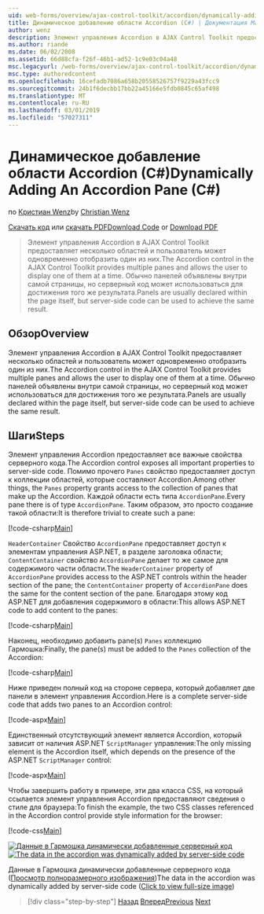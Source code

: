 ```yaml
---
uid: web-forms/overview/ajax-control-toolkit/accordion/dynamically-adding-an-accordion-pane-cs
title: Динамическое добавление области Accordion (C#) | Документация Майкрософт
author: wenz
description: Элемент управления Accordion в AJAX Control Toolkit предоставляет несколько областей и пользователь может одновременно отобразить один из них. Панели обычно объявляются w...
ms.author: riande
ms.date: 06/02/2008
ms.assetid: 66d88cfa-f26f-46b1-ad52-1c9e03c04a48
msc.legacyurl: /web-forms/overview/ajax-control-toolkit/accordion/dynamically-adding-an-accordion-pane-cs
msc.type: authoredcontent
ms.openlocfilehash: 16cefadb7086a658b20558526757f9229a43fcc9
ms.sourcegitcommit: 24b1f6decbb17bb22a45166e5fdb0845c65af498
ms.translationtype: MT
ms.contentlocale: ru-RU
ms.lasthandoff: 03/01/2019
ms.locfileid: "57027311"
---
```

<a name="dynamically-adding-an-accordion-pane-c"></a><span data-ttu-id="62ffd-104">Динамическое добавление области Accordion (C#)</span><span class="sxs-lookup"><span data-stu-id="62ffd-104">Dynamically Adding An Accordion Pane (C#)</span></span>
====================
<span data-ttu-id="62ffd-105">по [Кристиан Wenz](https://github.com/wenz)</span><span class="sxs-lookup"><span data-stu-id="62ffd-105">by [Christian Wenz](https://github.com/wenz)</span></span>

<span data-ttu-id="62ffd-106">[Скачать код](http://download.microsoft.com/download/5/6/d/56d50cef-2011-4c8f-9891-7edc6dc57df9/Accordion2.cs.zip) или [скачать PDF](http://download.microsoft.com/download/6/7/1/6718d452-ff89-4d3f-a90e-c74ec2d636a3/accordion2CS.pdf)</span><span class="sxs-lookup"><span data-stu-id="62ffd-106">[Download Code](http://download.microsoft.com/download/5/6/d/56d50cef-2011-4c8f-9891-7edc6dc57df9/Accordion2.cs.zip) or [Download PDF](http://download.microsoft.com/download/6/7/1/6718d452-ff89-4d3f-a90e-c74ec2d636a3/accordion2CS.pdf)</span></span>

> <span data-ttu-id="62ffd-107">Элемент управления Accordion в AJAX Control Toolkit предоставляет несколько областей и пользователь может одновременно отобразить один из них.</span><span class="sxs-lookup"><span data-stu-id="62ffd-107">The Accordion control in the AJAX Control Toolkit provides multiple panes and allows the user to display one of them at a time.</span></span> <span data-ttu-id="62ffd-108">Обычно панелей объявлены внутри самой страницы, но серверный код может использоваться для достижения того же результата.</span><span class="sxs-lookup"><span data-stu-id="62ffd-108">Panels are usually declared within the page itself, but server-side code can be used to achieve the same result.</span></span>


## <a name="overview"></a><span data-ttu-id="62ffd-109">Обзор</span><span class="sxs-lookup"><span data-stu-id="62ffd-109">Overview</span></span>

<span data-ttu-id="62ffd-110">Элемент управления Accordion в AJAX Control Toolkit предоставляет несколько областей и пользователь может одновременно отобразить один из них.</span><span class="sxs-lookup"><span data-stu-id="62ffd-110">The Accordion control in the AJAX Control Toolkit provides multiple panes and allows the user to display one of them at a time.</span></span> <span data-ttu-id="62ffd-111">Обычно панелей объявлены внутри самой страницы, но серверный код может использоваться для достижения того же результата.</span><span class="sxs-lookup"><span data-stu-id="62ffd-111">Panels are usually declared within the page itself, but server-side code can be used to achieve the same result.</span></span>

## <a name="steps"></a><span data-ttu-id="62ffd-112">Шаги</span><span class="sxs-lookup"><span data-stu-id="62ffd-112">Steps</span></span>

<span data-ttu-id="62ffd-113">Элемент управления Accordion предоставляет все важные свойства серверного кода.</span><span class="sxs-lookup"><span data-stu-id="62ffd-113">The Accordion control exposes all important properties to server-side code.</span></span> <span data-ttu-id="62ffd-114">Помимо прочего `Panes` свойство предоставляет доступ к коллекции областей, которые составляют Accordion.</span><span class="sxs-lookup"><span data-stu-id="62ffd-114">Among other things, the `Panes` property grants access to the collection of panes that make up the Accordion.</span></span> <span data-ttu-id="62ffd-115">Каждой области есть типа `AccordionPane`.</span><span class="sxs-lookup"><span data-stu-id="62ffd-115">Every pane there is of type `AccordionPane`.</span></span> <span data-ttu-id="62ffd-116">Таким образом, это просто создание такой области:</span><span class="sxs-lookup"><span data-stu-id="62ffd-116">It is therefore trivial to create such a pane:</span></span>

[!code-csharp[Main](dynamically-adding-an-accordion-pane-cs/samples/sample1.cs)]

<span data-ttu-id="62ffd-117">`HeaderContainer` Свойство `AccordionPane` предоставляет доступ к элементам управления ASP.NET, в разделе заголовка области; `ContentContainer` свойство `AccordionPane` делает то же самое для содержимого части области.</span><span class="sxs-lookup"><span data-stu-id="62ffd-117">The `HeaderContainer` property of `AccordionPane` provides access to the ASP.NET controls within the header section of the pane; the `ContentContainer` property of `AccordionPane` does the same for the content section of the pane.</span></span> <span data-ttu-id="62ffd-118">Благодаря этому код ASP.NET для добавления содержимого в области:</span><span class="sxs-lookup"><span data-stu-id="62ffd-118">This allows ASP.NET code to add content to the panes:</span></span>

[!code-csharp[Main](dynamically-adding-an-accordion-pane-cs/samples/sample2.cs)]

<span data-ttu-id="62ffd-119">Наконец, необходимо добавить pane(s) `Panes` коллекцию Гармошка:</span><span class="sxs-lookup"><span data-stu-id="62ffd-119">Finally, the pane(s) must be added to the `Panes` collection of the Accordion:</span></span>

[!code-csharp[Main](dynamically-adding-an-accordion-pane-cs/samples/sample3.cs)]

<span data-ttu-id="62ffd-120">Ниже приведен полный код на стороне сервера, который добавляет две панели в элемент управления Accordion.</span><span class="sxs-lookup"><span data-stu-id="62ffd-120">Here is a complete server-side code that adds two panes to an Accordion control:</span></span>

[!code-aspx[Main](dynamically-adding-an-accordion-pane-cs/samples/sample4.aspx)]

<span data-ttu-id="62ffd-121">Единственный отсутствующий элемент является Accordion, который зависит от наличия ASP.NET `ScriptManager` управления:</span><span class="sxs-lookup"><span data-stu-id="62ffd-121">The only missing element is the Accordion itself, which depends on the presence of the ASP.NET `ScriptManager` control:</span></span>

[!code-aspx[Main](dynamically-adding-an-accordion-pane-cs/samples/sample5.aspx)]

<span data-ttu-id="62ffd-122">Чтобы завершить работу в примере, эти два класса CSS, на который ссылается элемент управления Accordion предоставляют сведения о стиле для браузера:</span><span class="sxs-lookup"><span data-stu-id="62ffd-122">To finish the example, the two CSS classes referenced in the Accordion control provide style information for the browser:</span></span>

[!code-css[Main](dynamically-adding-an-accordion-pane-cs/samples/sample6.css)]


<span data-ttu-id="62ffd-123">[![Данные в Гармошка динамически добавленные серверный код](dynamically-adding-an-accordion-pane-cs/_static/image2.png)](dynamically-adding-an-accordion-pane-cs/_static/image1.png)</span><span class="sxs-lookup"><span data-stu-id="62ffd-123">[![The data in the accordion was dynamically added by server-side code](dynamically-adding-an-accordion-pane-cs/_static/image2.png)](dynamically-adding-an-accordion-pane-cs/_static/image1.png)</span></span>

<span data-ttu-id="62ffd-124">Данные в Гармошка динамически добавленные серверного кода ([Просмотр полноразмерного изображения](dynamically-adding-an-accordion-pane-cs/_static/image3.png))</span><span class="sxs-lookup"><span data-stu-id="62ffd-124">The data in the accordion was dynamically added by server-side code ([Click to view full-size image](dynamically-adding-an-accordion-pane-cs/_static/image3.png))</span></span>

> [!div class="step-by-step"]
> <span data-ttu-id="62ffd-125">[Назад](databinding-to-an-accordion-cs.md)
> [Вперед](databinding-to-an-accordion-vb.md)</span><span class="sxs-lookup"><span data-stu-id="62ffd-125">[Previous](databinding-to-an-accordion-cs.md)
[Next](databinding-to-an-accordion-vb.md)</span></span>
